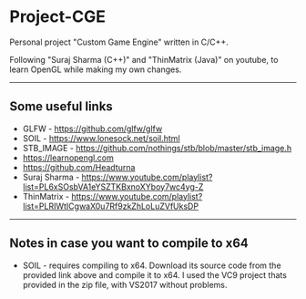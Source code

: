 # Project-CGE
Personal project "Custom Game Engine" written in C/C++.

Following "Suraj Sharma (C++)" and "ThinMatrix (Java)" on youtube, to learn OpenGL while making my own changes.

---
## Some useful links
- GLFW - https://github.com/glfw/glfw
- SOIL - https://www.lonesock.net/soil.html
- STB_IMAGE - https://github.com/nothings/stb/blob/master/stb_image.h
- https://learnopengl.com
- https://github.com/Headturna
- Suraj Sharma - https://www.youtube.com/playlist?list=PL6xSOsbVA1eYSZTKBxnoXYboy7wc4yg-Z
- ThinMatrix - https://www.youtube.com/playlist?list=PLRIWtICgwaX0u7Rf9zkZhLoLuZVfUksDP


---
## Notes in case you want to compile to x64
- SOIL - requires compiling to x64. Download its source code from the provided link above and compile it to x64. I used the VC9 project thats provided in the zip file, with VS2017 without problems.